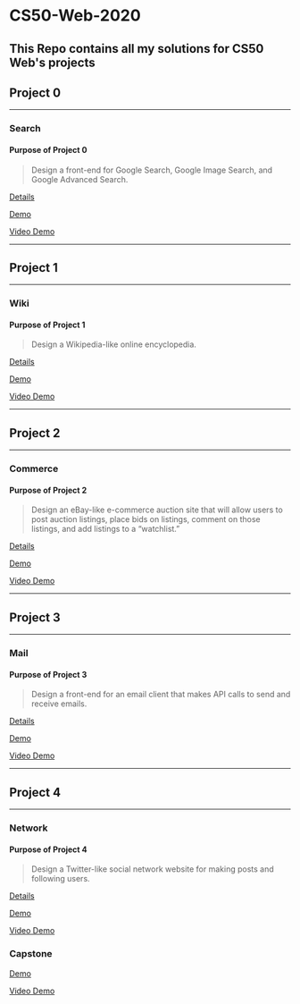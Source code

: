# CS50-Web-2020

## This Repo contains all my solutions for CS50 Web's projects

## Project 0

---

### Search

#### Purpose of Project 0

> Design a front-end for Google Search, Google Image Search, and Google Advanced Search.

[Details](https://cs50.harvard.edu/web/2020/projects/0/search/)

[Demo](https://search-cs50-web.herokuapp.com/)

[Video Demo](https://www.youtube.com/watch?v=NIXez8okMbs)

---

## Project 1

---

### Wiki

#### Purpose of Project 1

> Design a Wikipedia-like online encyclopedia.

[Details](https://cs50.harvard.edu/web/2020/projects/1/wiki/)

[Demo](https://wiki-clone-cs50w.herokuapp.com/)

[Video Demo](https://www.youtube.com/watch?v=qYIjgQsfsfg)

---

## Project 2

---

### Commerce

#### Purpose of Project 2

> Design an eBay-like e-commerce auction site that will allow users to post auction listings, place bids on listings, comment on those listings, and add listings to a “watchlist.”

[Details](https://cs50.harvard.edu/web/2020/projects/2/commerce/)

[Demo](https://commerce-50w.herokuapp.com/)

[Video Demo](https://www.youtube.com/watch?v=sN0wIE_tghw)

---

## Project 3

---

### Mail

#### Purpose of Project 3

> Design a front-end for an email client that makes API calls to send and receive emails.

[Details](https://cs50.harvard.edu/web/2020/projects/3/mail/)

[Demo](https://cs50w-simple-mail-app.herokuapp.com/)

[Video Demo](https://www.youtube.com/watch?v=rbipMVPtDQE)

---

## Project 4

---

### Network

#### Purpose of Project 4

> Design a Twitter-like social network website for making posts and following users.

[Details](https://cs50.harvard.edu/web/2020/projects/4/network/)

[Demo](https://network-cs50-web.herokuapp.com/)

[Video Demo](https://www.youtube.com/watch?v=mZwGtA9GS_E)

### Capstone

[Demo](https://capstone-cs50-web.herokuapp.com/)

[Video Demo](google.com)

